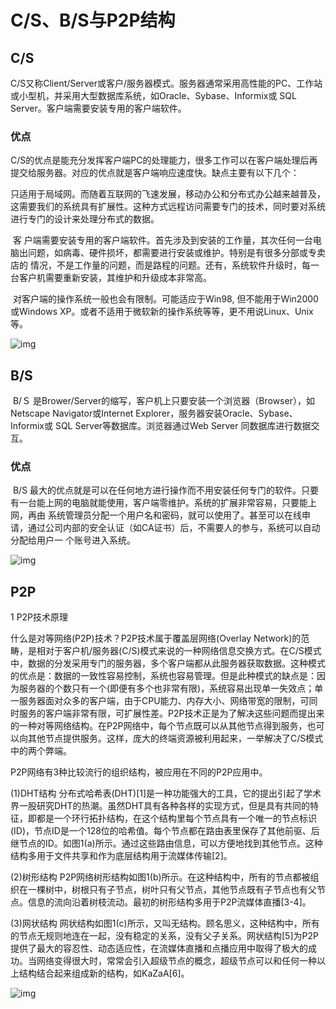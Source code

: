 # C/S、B/S与P2P结构



## C/S

​		C/S又称Client/Server或客户/服务器模式。服务器通常采用高性能的PC、工作站或小型机，并采用大型数据库系统，如Oracle、Sybase、Informix或 SQL Server。客户端需要安装专用的客户端软件。

### 优点

​		C/S的优点是能充分发挥客户端PC的处理能力，很多工作可以在客户端处理后再提交给服务器。对应的优点就是客户端响应速度快。缺点主要有以下几个：

​        只适用于局域网。而随着互联网的飞速发展，移动办公和分布式办公越来越普及，这需要我们的系统具有扩展性。这种方式远程访问需要专门的技术，同时要对系统进行专门的设计来处理分布式的数据。

​        客 户端需要安装专用的客户端软件。首先涉及到安装的工作量，其次任何一台电脑出问题，如病毒、硬件损坏，都需要进行安装或维护。特别是有很多分部或专卖店的 情况，不是工作量的问题，而是路程的问题。还有，系统软件升级时，每一台客户机需要重新安装，其维护和升级成本非常高。

​        对客户端的操作系统一般也会有限制。可能适应于Win98, 但不能用于Win2000或Windows XP。或者不适用于微软新的操作系统等等，更不用说Linux、Unix等。

![img](https://img-blog.csdn.net/20151230125752551)

## B/S

​        B/Ｓ 是Brower/Server的缩写，客户机上只要安装一个浏览器（Browser），如Netscape Navigator或Internet Explorer，服务器安装Oracle、Sybase、Informix或 SQL Server等数据库。浏览器通过Web Server 同数据库进行数据交互。

### 优点

​        B/S 最大的优点就是可以在任何地方进行操作而不用安装任何专门的软件。只要有一台能上网的电脑就能使用，客户端零维护。系统的扩展非常容易，只要能上网，再由 系统管理员分配一个用户名和密码，就可以使用了。甚至可以在线申请，通过公司内部的安全认证（如CA证书）后，不需要人的参与，系统可以自动分配给用户一 个账号进入系统。

![img](https://img-blog.csdn.net/20151230125834981)

## P2P

  1  P2P技术原理

什么是对等网络(P2P)技术？P2P技术属于覆盖层网络(Overlay Network)的范畴，是相对于客户机/服务器(C/S)模式来说的一种网络信息交换方式。在C/S模式中，数据的分发采用专门的服务器，多个客户端都从此服务器获取数据。这种模式的优点是：数据的一致性容易控制，系统也容易管理。但是此种模式的缺点是：因为服务器的个数只有一个(即便有多个也非常有限)，系统容易出现单一失效点；单一服务器面对众多的客户端，由于CPU能力、内存大小、网络带宽的限制，可同时服务的客户端非常有限，可扩展性差。P2P技术正是为了解决这些问题而提出来的一种对等网络结构。在P2P网络中，每个节点既可以从其他节点得到服务，也可以向其他节点提供服务。这样，庞大的终端资源被利用起来，一举解决了C/S模式中的两个弊端。

  P2P网络有3种比较流行的组织结构，被应用在不同的P2P应用中。  

(1)DHT结构  分布式哈希表(DHT)[1]是一种功能强大的工具，它的提出引起了学术界一股研究DHT的热潮。虽然DHT具有各种各样的实现方式，但是具有共同的特征，即都是一个环行拓扑结构，在这个结构里每个节点具有一个唯一的节点标识(ID)，节点ID是一个128位的哈希值。每个节点都在路由表里保存了其他前驱、后继节点的ID。如图1(a)所示。通过这些路由信息，可以方便地找到其他节点。这种结构多用于文件共享和作为底层结构用于流媒体传输[2]。  

(2)树形结构  P2P网络树形结构如图1(b)所示。在这种结构中，所有的节点都被组织在一棵树中，树根只有子节点，树叶只有父节点，其他节点既有子节点也有父节点。信息的流向沿着树枝流动。最初的树形结构多用于P2P流媒体直播[3-4]。  

(3)网状结构  网状结构如图1(c)所示，又叫无结构。顾名思义，这种结构中，所有的节点无规则地连在一起，没有稳定的关系，没有父子关系。网状结构[5]为P2P提供了最大的容忍性、动态适应性，在流媒体直播和点播应用中取得了极大的成功。当网络变得很大时，常常会引入超级节点的概念，超级节点可以和任何一种以上结构结合起来组成新的结构，如KaZaA[6]。

![img](https://img-blog.csdn.net/20180621115858187?watermark/2/text/aHR0cHM6Ly9ibG9nLmNzZG4ubmV0L2RpYW5saWFuZzAx/font/5a6L5L2T/fontsize/400/fill/I0JBQkFCMA==/dissolve/70)